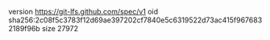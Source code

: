 version https://git-lfs.github.com/spec/v1
oid sha256:2c08f5c3783f12d69ae397202cf7840e5c6319522d73ac415f9676832189f96b
size 27972
